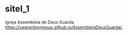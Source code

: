 # siteI_1
 Igreja Assembleia de Deus Guarda
 https://vagnerbomjesus.github.io/AssembleiaDeusGuarda/.
